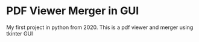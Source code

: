 # PDF Viewer Merger in GUI
 My first project in python from 2020. This is a pdf viewer and merger using tkinter GUI
